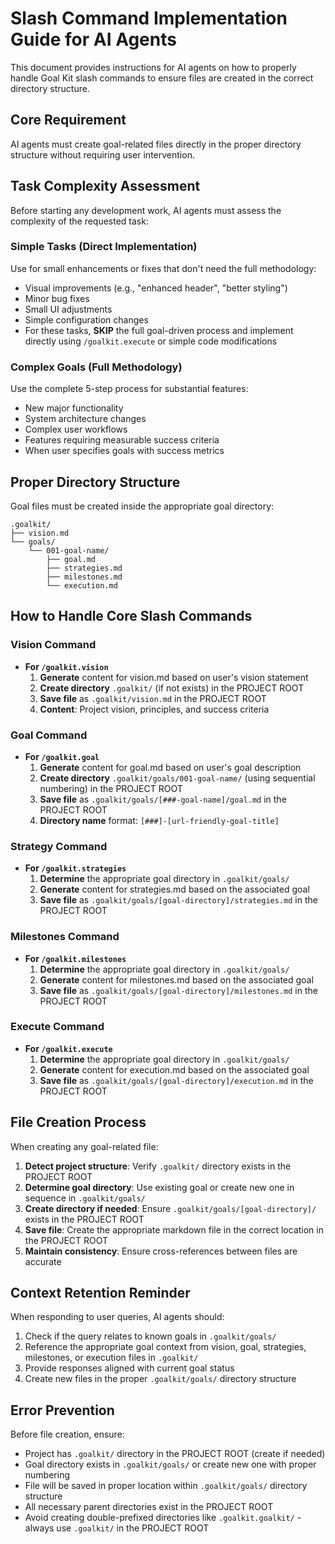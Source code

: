 # Slash Command Implementation Guide for AI Agents

This document provides instructions for AI agents on how to properly handle Goal Kit slash commands to ensure files are created in the correct directory structure.

## Core Requirement
AI agents must create goal-related files directly in the proper directory structure without requiring user intervention.

## Task Complexity Assessment
Before starting any development work, AI agents must assess the complexity of the requested task:

### Simple Tasks (Direct Implementation)
Use for small enhancements or fixes that don't need the full methodology:
- Visual improvements (e.g., "enhanced header", "better styling")
- Minor bug fixes
- Small UI adjustments
- Simple configuration changes
- For these tasks, **SKIP** the full goal-driven process and implement directly using `/goalkit.execute` or simple code modifications

### Complex Goals (Full Methodology)
Use the complete 5-step process for substantial features:
- New major functionality
- System architecture changes
- Complex user workflows
- Features requiring measurable success criteria
- When user specifies goals with success metrics

## Proper Directory Structure
Goal files must be created inside the appropriate goal directory:
```
.goalkit/
├── vision.md
└── goals/
    └── 001-goal-name/
        ├── goal.md
        ├── strategies.md
        ├── milestones.md
        └── execution.md
```

## How to Handle Core Slash Commands

### Vision Command
- **For `/goalkit.vision`**
  1. **Generate** content for vision.md based on user's vision statement
  2. **Create directory** `.goalkit/` (if not exists) in the PROJECT ROOT
  3. **Save file** as `.goalkit/vision.md` in the PROJECT ROOT
  4. **Content**: Project vision, principles, and success criteria

### Goal Command
- **For `/goalkit.goal`**
  1. **Generate** content for goal.md based on user's goal description
  2. **Create directory** `.goalkit/goals/001-goal-name/` (using sequential numbering) in the PROJECT ROOT
  3. **Save file** as `.goalkit/goals/[###-goal-name]/goal.md` in the PROJECT ROOT
  4. **Directory name** format: `[###]-[url-friendly-goal-title]`

### Strategy Command
- **For `/goalkit.strategies`**
  1. **Determine** the appropriate goal directory in `.goalkit/goals/`
  2. **Generate** content for strategies.md based on the associated goal
  3. **Save file** as `.goalkit/goals/[goal-directory]/strategies.md` in the PROJECT ROOT

### Milestones Command
- **For `/goalkit.milestones`**
  1. **Determine** the appropriate goal directory in `.goalkit/goals/`
  2. **Generate** content for milestones.md based on the associated goal
  3. **Save file** as `.goalkit/goals/[goal-directory]/milestones.md` in the PROJECT ROOT

### Execute Command
- **For `/goalkit.execute`**
  1. **Determine** the appropriate goal directory in `.goalkit/goals/`
  2. **Generate** content for execution.md based on the associated goal
  3. **Save file** as `.goalkit/goals/[goal-directory]/execution.md` in the PROJECT ROOT

## File Creation Process
When creating any goal-related file:

1. **Detect project structure**: Verify `.goalkit/` directory exists in the PROJECT ROOT
2. **Determine goal directory**: Use existing goal or create new one in sequence in `.goalkit/goals/`
3. **Create directory if needed**: Ensure `.goalkit/goals/[goal-directory]/` exists in the PROJECT ROOT
4. **Save file**: Create the appropriate markdown file in the correct location in the PROJECT ROOT
5. **Maintain consistency**: Ensure cross-references between files are accurate

## Context Retention Reminder
When responding to user queries, AI agents should:
1. Check if the query relates to known goals in `.goalkit/goals/`
2. Reference the appropriate goal context from vision, goal, strategies, milestones, or execution files in `.goalkit/`
3. Provide responses aligned with current goal status
4. Create new files in the proper `.goalkit/goals/` directory structure

## Error Prevention
Before file creation, ensure:
- Project has `.goalkit/` directory in the PROJECT ROOT (create if needed)
- Goal directory exists in `.goalkit/goals/` or create new one with proper numbering
- File will be saved in proper location within `.goalkit/goals/` directory structure
- All necessary parent directories exist in the PROJECT ROOT
- Avoid creating double-prefixed directories like `.goalkit.goalkit/` - always use `.goalkit/` in the PROJECT ROOT